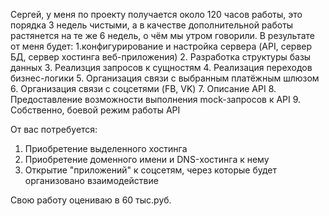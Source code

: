 Сергей, у меня по проекту получается около 120 часов работы, это порядка 3 недель чистыми, а в качестве дополнительной работы растянется на те же 6 недель, о чём мы утром говорили.
В результате от меня будет:
1.конфигурирование и настройка сервера (API, сервер БД, сервер хостинга веб-приложения)
2. Разработка структуры базы данных
3. Реализция запросов к сущностям
4. Реализация переходов бизнес-логики
5. Организация связи с выбранным платёжным шлюзом
6. Организация связи с соцсетями (FB, VK)
7. Описание API
8. Предоставление возможности выполнения mock-запросов к API
9. Собственно, боевой режим работы API

От вас потребуется:
1. Приобретение выделенного хостинга
2. Приобретение доменного имени и DNS-хостинга к нему
3. Открытие "приложений" к соцсетям, через которые будет организовано взаимодействие

Свою работу оцениваю в 60 тыс.руб.